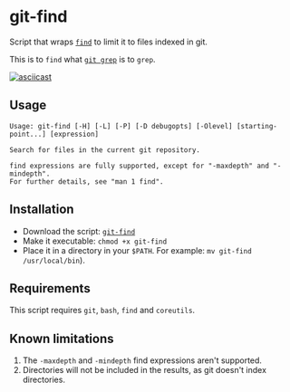 # git-find

Script that wraps [`find`](https://www.gnu.org/software/findutils/) to limit it to files indexed in git.

This is to `find` what [`git grep`](https://git-scm.com/docs/git-grep) is to `grep`.

[![asciicast](https://asciinema.org/a/FmbgaA1RV3lqD1G3vmqHxex8e.svg)](https://asciinema.org/a/FmbgaA1RV3lqD1G3vmqHxex8e)

## Usage

```
Usage: git-find [-H] [-L] [-P] [-D debugopts] [-Olevel] [starting-point...] [expression]

Search for files in the current git repository.

find expressions are fully supported, except for "-maxdepth" and "-mindepth".
For further details, see "man 1 find".
```

## Installation
- Download the script: [`git-find`](https://github.com/mariushoch/git-find/raw/refs/heads/main/git-find)
- Make it executable: `chmod +x git-find`
- Place it in a directory in your `$PATH`. For example: `mv git-find /usr/local/bin`).

## Requirements
This script requires `git`, `bash`, `find` and `coreutils`.

## Known limitations
1. The `-maxdepth` and `-mindepth` find expressions aren't supported.
1. Directories will not be included in the results, as git doesn't index directories.
